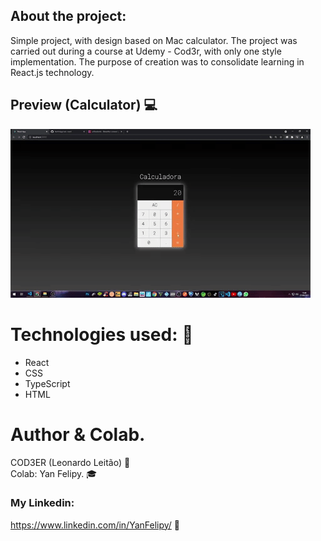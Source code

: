    ## About the project:
  Simple project, with design based on Mac calculator. The project was carried
  out during a course at Udemy - Cod3r, with only one style implementation.
  The purpose of creation was to consolidate learning in React.js technology.
     

## Preview (Calculator) 💻
![Web 1](https://github.com/YanFelipy/calc-react/blob/master/calculadora/screenshots/calculator.gif) 

# Technologies used: 🌌
- React  
- CSS
- TypeScript 
- HTML


# Author & Colab.
COD3ER (Leonardo Leitão) 📝 <br>
Colab: Yan Felipy. 🎓

### My Linkedin:
https://www.linkedin.com/in/YanFelipy/ 💼
  



